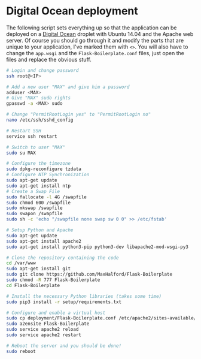 # Digital Ocean deployment

The following script sets everything up so that the application can be deployed on a [Digital Ocean](https://www.digitalocean.com/) droplet with Ubuntu 14.04 and the Apache web server. Of course you should go through it and modify the parts that are unique to your application, I've marked them with ``<>``. You will also have to change the ``app.wsgi`` and the ``Flask-Boilerplate.conf`` files, just open the files and replace the obvious stuff.

```sh
# Login and change password
ssh root@<IP>

# Add a new user "MAX" and give him a password
adduser <MAX>
# Give "MAX" sudo rights
gpasswd -a <MAX> sudo

# Change "PermitRootLogin yes" to "PermitRootLogin no"
nano /etc/ssh/sshd_config

# Restart SSH
service ssh restart

# Switch to user "MAX"
sudo su MAX

# Configure the timezone
sudo dpkg-reconfigure tzdata
# Configure NTP Synchronization
sudo apt-get update
sudo apt-get install ntp
# Create a Swap File
sudo fallocate -l 4G /swapfile
sudo chmod 600 /swapfile
sudo mkswap /swapfile
sudo swapon /swapfile
sudo sh -c 'echo "/swapfile none swap sw 0 0" >> /etc/fstab'

# Setup Python and Apache
sudo apt-get update
sudo apt-get install apache2
sudo apt-get install python3-pip python3-dev libapache2-mod-wsgi-py3

# Clone the repository containing the code
cd /var/www
sudo apt-get install git
sudo git clone https://github.com/MaxHalford/Flask-Boilerplate
sudo chmod -R 777 Flask-Boilerplate
cd Flask-Boilerplate

# Install the necessary Python libraries (takes some time)
sudo pip3 install -r setup/requirements.txt

# Configure and enable a virtual host
sudo cp deployment/Flask-Boilerplate.conf /etc/apache2/sites-available/
sudo a2ensite Flask-Boilerplate
sudo service apache2 reload
sudo service apache2 restart

# Reboot the server and you should be done!
sudo reboot
```